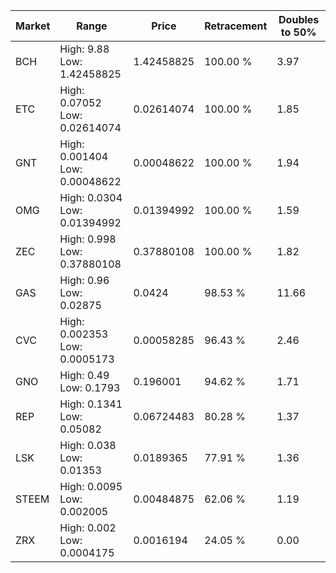 | Market | Range | Price| Retracement | Doubles to 50% |
| --- | --- | --- | --- | --- |
| BCH | High: 9.88<br />Low: 1.42458825 | 1.42458825 | 100.00 % | 3.97 |
| ETC | High: 0.07052<br />Low: 0.02614074 | 0.02614074 | 100.00 % | 1.85 |
| GNT | High: 0.001404<br />Low: 0.00048622 | 0.00048622 | 100.00 % | 1.94 |
| OMG | High: 0.0304<br />Low: 0.01394992 | 0.01394992 | 100.00 % | 1.59 |
| ZEC | High: 0.998<br />Low: 0.37880108 | 0.37880108 | 100.00 % | 1.82 |
| GAS | High: 0.96<br />Low: 0.02875 | 0.0424 | 98.53 % | 11.66 |
| CVC | High: 0.002353<br />Low: 0.0005173 | 0.00058285 | 96.43 % | 2.46 |
| GNO | High: 0.49<br />Low: 0.1793 | 0.196001 | 94.62 % | 1.71 |
| REP | High: 0.1341<br />Low: 0.05082 | 0.06724483 | 80.28 % | 1.37 |
| LSK | High: 0.038<br />Low: 0.01353 | 0.0189365 | 77.91 % | 1.36 |
| STEEM | High: 0.0095<br />Low: 0.002005 | 0.00484875 | 62.06 % | 1.19 |
| ZRX | High: 0.002<br />Low: 0.0004175 | 0.0016194 | 24.05 % | 0.00 |

